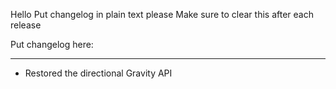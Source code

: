 Hello
Put changelog in plain text please
Make sure to clear this after each release

Put changelog here:

-----------------
- Restored the directional Gravity API
